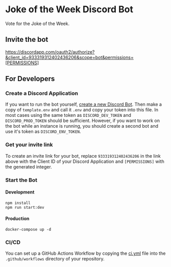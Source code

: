 # Joke of the Week Discord Bot

Vote for the Joke of the Week.

## Invite the bot

https://discordapp.com/oauth2/authorize?&client_id=933319312402436206&scope=bot&permissions=[PERMISSIONS]

## For Developers

### Create a Discord Application

If you want to run the bot yourself, [create a new Discord Bot](https://discordapp.com/developers/docs/intro#bots-and-apps).
Then make a copy of `template.env` and call it `.env` and copy your token into this file. In most cases using the same
token as `DISCORD_DEV_TOKEN` and `DISCORD_PROD_TOKEN` should be sufficient. However, if you want to work on the bot
while an instance is running, you should create a second bot and use it's token as `DISCORD_ENV_TOKEN`.

### Get your invite link

To create an invite link for your bot, replace `933319312402436206` in the link above with the Client ID of your Discord
Application and `[PERMISSIONS]` with the generated integer.

### Start the Bot

#### Development

```shell
npm install
npm run start:dev
```

#### Production

```shell
docker-compose up -d
```

### CI/CD

You can set up a GitHub Actions Workflow by copying the [ci.yml](https://github.com/schollsebastian/CI-Test-Bot/blob/main/.github/workflows/ci.yml)
file into the `.github/workflows` directory of your repository.
